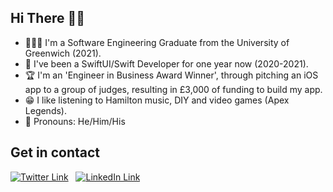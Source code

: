 ## Hi There 👋🏻
- 🧑🏻‍🎓 I'm a Software Engineering Graduate from the University of Greenwich (2021).
- 📱 I've been a SwiftUI/Swift Developer for one year now (2020-2021).
- 🏆 I'm an 'Engineer in Business Award Winner', through pitching an iOS app to a group of judges, resulting in £3,000 of funding to build my app.
- 😁 I like listening to Hamilton music, DIY and video games (Apex Legends).
- 💬 Pronouns: He/Him/His

## Get in contact
[![Twitter Link][1.image]][1.link] &nbsp;
[![LinkedIn Link][2.image]][2.link] &nbsp; 


[1.image]: https://res.cloudinary.com/carriepresley/image/upload/c_scale,w_24/v1611433805/GitHub%20ReadMe/twitter_afinqs.png
[2.image]:https://res.cloudinary.com/carriepresley/image/upload/c_scale,w_24/v1611433798/GitHub%20ReadMe/linkedin_yrslvn.png

[1.link]: https://twitter.com/connorlynchx
[2.link]: https://www.linkedin.com/in/connor-lynch-153559171/

<!---
LynchConnor/LynchConnor is a ✨ special ✨ repository because its `README.md` (this file) appears on your GitHub profile.
You can click the Preview link to take a look at your changes.
--->
